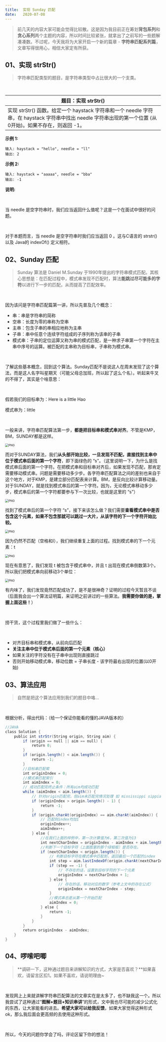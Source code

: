 ```yaml
---
title:	实现 Sunday 匹配
date:	2020-07-08
---
```


> 前几天的内容大家可能会觉得比较散。这是因为我目前正在筹划**背包系列**和**贪心系列**两个主题的内容，所以时间比较紧张，就拿出了之前写的一些题解凑凑数。不过呢，今天我将为大家开启一个新的篇章 - **字符串匹配系列篇**，文章写得很用心，相信大家定有所获。

## 01、实现 strStr()

> 字符串匹配类型的题目，是字符串类型中占比很大的一个支类。

<br/>

| 题目：实现 strStr()                                          |
| ------------------------------------------------------------ |
| 实现 strStr() 函数。给定一个 haystack 字符串和一个 needle 字符串，在 haystack 字符串中找出 needle 字符串出现的第一个位置 (从0开始)。如果不存在，则返回  -1。 |

**示例 1:**

```
输入: haystack = "hello", needle = "ll"
输出: 2
```

**示例 2:**

```
输入: haystack = "aaaaa", needle = "bba"
输出: -1
```

**说明:**

<br/>

当 needle 是空字符串时，我们应当返回什么值呢？这是一个在面试中很好的问题。

<br/>

对于本题而言，当 needle 是空字符串时我们应当返回 0 。这与C语言的 strstr() 以及 Java的 indexOf() 定义相符。

## 02、Sunday 匹配

> Sunday 算法是 Daniel M.Sunday 于1990年提出的字符串模式匹配。其核心思想是：在匹配过程中，模式串发现不匹配时，算法**能跳过尽可能多的字符**以进行下一步的匹配，从而提高了匹配效率。

<br/>

因为该问是字符串匹配篇第一讲，所以先普及几个概念：

- 串：串是字符串的简称
- 空串：长度为零的串称为空串
- 主串：包含子串的串相应地称为主串
- 子串：串中任意个连续字符组成的子序列称为该串的子串
- 模式串：子串的定位运算又称为串的模式匹配，是一种求子串第一个字符在主串中序号的运算。被匹配的主串称为目标串，子串称为模式串。

<br/>

了解这些基本概念，回到这个算法。Sunday匹配不是说这人在周末发现了这个算法，而是这人名字叫星期天（可能父母总加班，所以起了这么个名）。听起来牛叉的不得了，其实是个啥意思：

<br/>

假若我们的目标串为：Here is a little Hao

模式串为：little

<br/>

一般来讲，字符串匹配算法第一步，**都是把目标串和模式串对齐**。不管是KMP，BM，SUNDAY都是这样。

<img src="./303/1.jpg" alt="PNG" style="zoom: 67%;" />

而对于SUNDAY算法，我们**从头部开始比较，一旦发现不匹配，直接找到主串中位于模式串后面的第一个字符**，即下面绿色的 “s”。（这里说明一下，为什么是找模式串后面的第一个字符。在把模式串和目标串对齐后，如果发现不匹配，那肯定需要移动模式串。问题是需要移动多少步。各字符串匹配算法之间的差别也来自于这个地方，对于KMP，是建立部分匹配表来计算。BM，是反向比较计算移动量。对于SUNDAY，就是找到模式串后的第一个字符。因为，无论模式串移动多少步，模式串后的第一个字符都要参与下一次比较，也就是这里的 “s”）

<img src="./303/2.jpg" alt="PNG" style="zoom: 67%;" />

找到了模式串后的第一个字符 “s”，接下来该怎么做？我们需要**查看模式串中是否包含这个元素，如果不包含那就可以跳过一大片，从该字符的下一个字符开始比较。**

<img src="./303/3.jpg" alt="PNG" style="zoom: 67%;" />

因为仍然不匹配（空格和l），我们继续重复上面的过程。找到模式串的下一个元素：t

<img src="./303/4.jpg" alt="PNG" style="zoom: 67%;" />

现在有意思了，我们发现 t 被包含于模式串中，并且 t 出现在模式串倒数第3个。所以我们把模式串向前移动3个单位：

<img src="./303/5.jpg" alt="PNG" style="zoom: 67%;" />

有内味了，我们发现竟然匹配成功了，是不是很神奇？证明的过程今天暂且不谈（后面我会出一个算法证明篇，来证明之前讲过的一些算法。**我需要你做的是，掌握上面这些！**）

<br/>

捞干货，这个过程里我们做了一些什么：

<br/>

- 对齐目标串和模式串，从前向后匹配
- **关注主串中位于模式串后面的第一个元素（核心）**
- 如果关注的字符没有在子串中出现则直接跳过
- 否则开始移动模式串，移动位数 = 子串长度 - 该字符最右出现的位置(以0开始)

## 03、算法应用

> 自然是把这个算法应用到我们的题目中咯...

<br/>

根据分析，得出代码：（给一个保证你能看的懂的JAVA版本的）

```java
//JAVA 
class Solution {
    public int strStr(String origin, String aim) {
        if (origin == null || aim == null) {
            return 0; 
        } 
        if (origin.length() < aim.length()) {
            return -1; 
        }
        //目标串匹配索
        int originIndex = 0;
        //模式串匹配索引
        int aimIndex = 0;
        // 成功匹配完终止条件：所有aim均成功匹配
        while (aimIndex < aim.length()) {
            // 针对origin匹配完，但aim未匹配完情况处理 如 mississippi sippia
            if (originIndex > origin.length() - 1) {
                return -1;
            }
            if (origin.charAt(originIndex) == aim.charAt(aimIndex)) {
                // 匹配则index均加1
                originIndex++;
                aimIndex++;
            } else {
                //在我们上面的样例中，第一次计算值为6，第二次值为13
                int nextCharIndex = originIndex - aimIndex + aim.length();
                //判断下一个目标字符（上面图里的那个绿框框）是否存在。
                if (nextCharIndex < origin.length()) {
                    // 判断目标字符在模式串中匹配到，返回最后一个匹配的index
                    int step = aim.lastIndexOf(origin.charAt(nextCharIndex));
                    if (step == -1) {
                        // 不存在的话，设置到目标字符的下一个元素
                        originIndex = nextCharIndex + 1;
                    } else {
                        // 存在的话，移动对应的数字（参考上文中的存在公式）
                        originIndex = nextCharIndex - step;
                    }
                    //模式串总是从第一个开始匹配
                    aimIndex = 0;
                } else {
                    return -1;
                }
            }
        }
        return originIndex - aimIndex;
    }
}
```

## 04、啰嗦吧唧

> **调研一下，这种通过题目来讲解知识的方式，大家是否喜欢？**如果喜欢，请留言区扣1。如果不喜欢，请说明理由~

<br/>

发现网上上来就讲解字符串匹配算法的文章实在是太多了，也不缺我这一个。所以我尝试了这种通过“**图解+题目+知识串讲**”的形式，文中我也尽可能的减少公式化的东西，让大家能看的进去。**希望大家可以给我反馈**，如果大家觉得这种形式ok，那么我后面会更高频的去使用这种形式。

 <br/>

所以，今天的问题你学会了吗，评论区留下你的想法！

